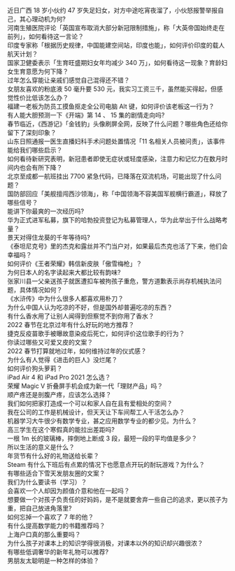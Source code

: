 近日广西 18 岁小伙约 47 岁失足妇女，对方中途吃宵夜溜了，小伙怒报警举报自己，其心理动机为何?  
河南生殖医院评论「英国宣布取消大部分新冠限制措施」，称「大英帝国始终走在前列」，如何看待这一言论？  
印度专家称「根据历史规律，中国能建空间站，印度也能」，如何评价印度的载人航天计划？  
国家卫健委表示「生育旺盛期妇女年均减少 340 万」，如何看待这一现象？育龄妇女生育意愿为何下降？  
过年怎么穿能让亲戚们感觉自己混得还不错？  
女朋友喜欢的粉底液 50 毫升要 530 元，我实习工资三千，虽然能买得起，但感觉性价比低该怎么办？  
福建一老板为防员工摸鱼抠走全公司电脑 Alt 键，如何评价该老板这一行为？  
有人能大胆预测一下《开端》第 14 、 15 集的剧情走向吗?  
春节临近，《西游记》「金钱豹」头像刷屏全网，反映了什么问题？哪些角色还给你留下了深刻印象？  
山东日照通报一医生直播妇科手术问题处置情况「11 名相关人员被问责」，该事件能给我们哪些启示？  
如何看待新研究表明，新冠患者即使无症状或轻度感染，注意力和记忆力在数月时间内也会有所下降？  
北京至成都一航班挂出 7700 紧急代码，已降落在双流机场，可能出现了什么问题？  
国防部回应「美舰擅闯西沙领海」，称「中国领海不容美国军舰横行霸道」，释放了哪些信号？  
能讲下你最爽的一次经历吗?  
华为正式进军私募，旗下的哈勃投资登记为私募管理人，华为此举出于什么战略考量？  
景天对得住龙葵的千年等待吗?  
《泰坦尼克号》里的杰克和露丝并不门当户对，如果最后杰克也活了下来，他们会幸福吗？  
如何评价《王者荣耀》韩信新皮肤「傲雪梅枪」？  
为何日本人的名字读起来大都比较有韵味?  
张家川县一父亲送孩子就医遭扣车被拘孩子重危，警方道歉表示尚存机械执法问题，具体情况如何？  
《水浒传》中为什么很多人都喜欢用朴刀？  
为什么中国人认为吃凉的不好，但是国外却普遍吃凉的东西？  
有什么香水用了让别人闻得到但察觉不到你用了香水？  
2022 春节在北京过年有什么好玩的地方推荐？  
捷克反疫苗歌手被曝故意染疫后死亡，如何评价这位歌手的行为？  
你读过哪些又可爱又皮的文案？  
2022 春节打算就地过年，如何维持过年的仪式感？  
为什么有人觉得《进击的巨人》没烂尾？  
如何评价狗头萝莉？  
iPad Air 4 和 iPad Pro 2021 怎么选？  
荣耀 Magic V 折叠屏手机会成为新一代「理财产品」吗？  
顺产疼还是剖腹产疼，应该怎么选择？  
我们如何把家打造成一个可以和家人自在且有爱相处的空间？  
我在公司的工作是机械设计，但天天让下车间帮工人干活怎么办？  
机器学习大牛很少有数学专业，甚之应用数学专业的都少见。为什么？  
高三学生在这个寒假真的能拉出差距吗?  
一根 1m 长的玻璃棒，摔倒地上断成 3 段，最短一段的平均值是多少？  
所以生活的意义是什么？  
年货节有什么好的礼物送给长辈？  
Steam 有什么下班后有点累的情况下也愿意点开玩的耐玩游戏？为什么？  
有哪些适合下雪天发朋友圈的文案？  
我们为什么要读书（学习）？  
会喜欢一个人却因为颜值介意和他在一起吗？  
想要做一个对孩子负责任的好妈妈，是不是就要舍弃一些自己的追求，更以孩子为重，把自己放进角落里?  
如何忘掉一个喜欢了 7 年的他？  
有什么提高数学能力的书籍推荐吗？  
上海户口真的那么重要吗？  
为什么孩子对课本上的知识学得很消极，对课本以外的知识却兴趣很浓？  
有哪些低调奢华的新年礼物可以推荐?  
男朋友太聪明是一种怎样的体验？  
